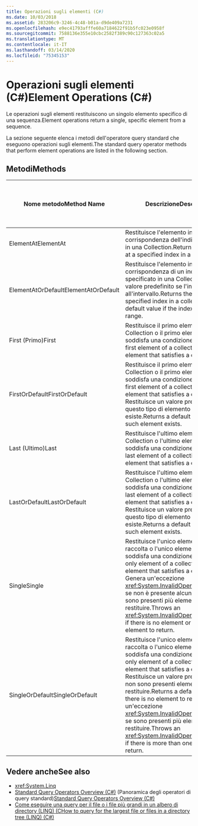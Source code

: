 ```yaml
---
title: Operazioni sugli elementi (C#)
ms.date: 10/03/2018
ms.assetid: 283206c9-3246-4c48-b01a-d9de409a7231
ms.openlocfilehash: e9ec41793afffe60a7184622f91b5fc023e0958f
ms.sourcegitcommit: 7588136e355e10cbc2582f389c90c127363c02a5
ms.translationtype: MT
ms.contentlocale: it-IT
ms.lasthandoff: 03/14/2020
ms.locfileid: "75345153"
---
```

# <a name="element-operations-c"></a><span data-ttu-id="f2b16-102">Operazioni sugli elementi (C#)</span><span class="sxs-lookup"><span data-stu-id="f2b16-102">Element Operations (C#)</span></span>

<span data-ttu-id="f2b16-103">Le operazioni sugli elementi restituiscono un singolo elemento specifico di una sequenza.</span><span class="sxs-lookup"><span data-stu-id="f2b16-103">Element operations return a single, specific element from a sequence.</span></span>  
  
 <span data-ttu-id="f2b16-104">La sezione seguente elenca i metodi dell'operatore query standard che eseguono operazioni sugli elementi.</span><span class="sxs-lookup"><span data-stu-id="f2b16-104">The standard query operator methods that perform element operations are listed in the following section.</span></span>  
  
## <a name="methods"></a><span data-ttu-id="f2b16-105">Metodi</span><span class="sxs-lookup"><span data-stu-id="f2b16-105">Methods</span></span>  
  
|<span data-ttu-id="f2b16-106">Nome metodo</span><span class="sxs-lookup"><span data-stu-id="f2b16-106">Method Name</span></span>|<span data-ttu-id="f2b16-107">Descrizione</span><span class="sxs-lookup"><span data-stu-id="f2b16-107">Description</span></span>|<span data-ttu-id="f2b16-108">Sintassi di espressione della query C#</span><span class="sxs-lookup"><span data-stu-id="f2b16-108">C# Query Expression Syntax</span></span>|<span data-ttu-id="f2b16-109">Altre informazioni</span><span class="sxs-lookup"><span data-stu-id="f2b16-109">More Information</span></span>|  
|-----------------|-----------------|---------------------------------|----------------------|  
|<span data-ttu-id="f2b16-110">ElementAt</span><span class="sxs-lookup"><span data-stu-id="f2b16-110">ElementAt</span></span>|<span data-ttu-id="f2b16-111">Restituisce l'elemento in corrispondenza dell'indice specificato in una Collection.</span><span class="sxs-lookup"><span data-stu-id="f2b16-111">Returns the element at a specified index in a collection.</span></span>|<span data-ttu-id="f2b16-112">Non applicabile.</span><span class="sxs-lookup"><span data-stu-id="f2b16-112">Not applicable.</span></span>|<xref:System.Linq.Enumerable.ElementAt%2A?displayProperty=nameWithType><br /><br /> <xref:System.Linq.Queryable.ElementAt%2A?displayProperty=nameWithType>|  
|<span data-ttu-id="f2b16-113">ElementAtOrDefault</span><span class="sxs-lookup"><span data-stu-id="f2b16-113">ElementAtOrDefault</span></span>|<span data-ttu-id="f2b16-114">Restituisce l'elemento in corrispondenza di un indice specificato in una Collection o un valore predefinito se l'indice è esterno all'intervallo.</span><span class="sxs-lookup"><span data-stu-id="f2b16-114">Returns the element at a specified index in a collection or a default value if the index is out of range.</span></span>|<span data-ttu-id="f2b16-115">Non applicabile.</span><span class="sxs-lookup"><span data-stu-id="f2b16-115">Not applicable.</span></span>|<xref:System.Linq.Enumerable.ElementAtOrDefault%2A?displayProperty=nameWithType><br /><br /> <xref:System.Linq.Queryable.ElementAtOrDefault%2A?displayProperty=nameWithType>|  
|<span data-ttu-id="f2b16-116">First (Primo)</span><span class="sxs-lookup"><span data-stu-id="f2b16-116">First</span></span>|<span data-ttu-id="f2b16-117">Restituisce il primo elemento di una Collection o il primo elemento che soddisfa una condizione.</span><span class="sxs-lookup"><span data-stu-id="f2b16-117">Returns the first element of a collection, or the first element that satisfies a condition.</span></span>|<span data-ttu-id="f2b16-118">Non applicabile.</span><span class="sxs-lookup"><span data-stu-id="f2b16-118">Not applicable.</span></span>|<xref:System.Linq.Enumerable.First%2A?displayProperty=nameWithType><br /><br /> <xref:System.Linq.Queryable.First%2A?displayProperty=nameWithType>|  
|<span data-ttu-id="f2b16-119">FirstOrDefault</span><span class="sxs-lookup"><span data-stu-id="f2b16-119">FirstOrDefault</span></span>|<span data-ttu-id="f2b16-120">Restituisce il primo elemento di una Collection o il primo elemento che soddisfa una condizione.</span><span class="sxs-lookup"><span data-stu-id="f2b16-120">Returns the first element of a collection, or the first element that satisfies a condition.</span></span> <span data-ttu-id="f2b16-121">Restituisce un valore predefinito se questo tipo di elemento non esiste.</span><span class="sxs-lookup"><span data-stu-id="f2b16-121">Returns a default value if no such element exists.</span></span>|<span data-ttu-id="f2b16-122">Non applicabile.</span><span class="sxs-lookup"><span data-stu-id="f2b16-122">Not applicable.</span></span>|<xref:System.Linq.Enumerable.FirstOrDefault%2A?displayProperty=nameWithType><br /><br /> <xref:System.Linq.Queryable.FirstOrDefault%2A?displayProperty=nameWithType><br /><br /> <xref:System.Linq.Queryable.FirstOrDefault%60%601%28System.Linq.IQueryable%7B%60%600%7D%29?displayProperty=nameWithType>|  
|<span data-ttu-id="f2b16-123">Last (Ultimo)</span><span class="sxs-lookup"><span data-stu-id="f2b16-123">Last</span></span>|<span data-ttu-id="f2b16-124">Restituisce l'ultimo elemento di una Collection o l'ultimo elemento che soddisfa una condizione.</span><span class="sxs-lookup"><span data-stu-id="f2b16-124">Returns the last element of a collection, or the last element that satisfies a condition.</span></span>|<span data-ttu-id="f2b16-125">Non applicabile.</span><span class="sxs-lookup"><span data-stu-id="f2b16-125">Not applicable.</span></span>|<xref:System.Linq.Enumerable.Last%2A?displayProperty=nameWithType><br /><br /> <xref:System.Linq.Queryable.Last%2A?displayProperty=nameWithType>|  
|<span data-ttu-id="f2b16-126">LastOrDefault</span><span class="sxs-lookup"><span data-stu-id="f2b16-126">LastOrDefault</span></span>|<span data-ttu-id="f2b16-127">Restituisce l'ultimo elemento di una Collection o l'ultimo elemento che soddisfa una condizione.</span><span class="sxs-lookup"><span data-stu-id="f2b16-127">Returns the last element of a collection, or the last element that satisfies a condition.</span></span> <span data-ttu-id="f2b16-128">Restituisce un valore predefinito se questo tipo di elemento non esiste.</span><span class="sxs-lookup"><span data-stu-id="f2b16-128">Returns a default value if no such element exists.</span></span>|<span data-ttu-id="f2b16-129">Non applicabile.</span><span class="sxs-lookup"><span data-stu-id="f2b16-129">Not applicable.</span></span>|<xref:System.Linq.Enumerable.LastOrDefault%2A?displayProperty=nameWithType><br /><br /> <xref:System.Linq.Queryable.LastOrDefault%2A?displayProperty=nameWithType>|  
|<span data-ttu-id="f2b16-130">Single</span><span class="sxs-lookup"><span data-stu-id="f2b16-130">Single</span></span>|<span data-ttu-id="f2b16-131">Restituisce l'unico elemento di una raccolta o l'unico elemento che soddisfa una condizione.</span><span class="sxs-lookup"><span data-stu-id="f2b16-131">Returns the only element of a collection or the only element that satisfies a condition.</span></span> <span data-ttu-id="f2b16-132">Genera un'eccezione <xref:System.InvalidOperationException> se non è presente alcun elemento o sono presenti più elementi da restituire.</span><span class="sxs-lookup"><span data-stu-id="f2b16-132">Throws an <xref:System.InvalidOperationException> if there is no element or more than one element to return.</span></span> |<span data-ttu-id="f2b16-133">Non applicabile.</span><span class="sxs-lookup"><span data-stu-id="f2b16-133">Not applicable.</span></span>|<xref:System.Linq.Enumerable.Single%2A?displayProperty=nameWithType><br /><br /> <xref:System.Linq.Queryable.Single%2A?displayProperty=nameWithType>|  
|<span data-ttu-id="f2b16-134">SingleOrDefault</span><span class="sxs-lookup"><span data-stu-id="f2b16-134">SingleOrDefault</span></span>|<span data-ttu-id="f2b16-135">Restituisce l'unico elemento di una raccolta o l'unico elemento che soddisfa una condizione.</span><span class="sxs-lookup"><span data-stu-id="f2b16-135">Returns the only element of a collection or the only element that satisfies a condition.</span></span> <span data-ttu-id="f2b16-136">Restituisce un valore predefinito se non sono presenti elementi da restituire.</span><span class="sxs-lookup"><span data-stu-id="f2b16-136">Returns a default value if there is no element to return.</span></span> <span data-ttu-id="f2b16-137">Genera un'eccezione <xref:System.InvalidOperationException> se sono presenti più elementi da restituire.</span><span class="sxs-lookup"><span data-stu-id="f2b16-137">Throws an <xref:System.InvalidOperationException> if there is more than one element to return.</span></span> |<span data-ttu-id="f2b16-138">Non applicabile.</span><span class="sxs-lookup"><span data-stu-id="f2b16-138">Not applicable.</span></span>|<xref:System.Linq.Enumerable.SingleOrDefault%2A?displayProperty=nameWithType><br /><br /> <xref:System.Linq.Queryable.SingleOrDefault%2A?displayProperty=nameWithType>|  
  
## <a name="see-also"></a><span data-ttu-id="f2b16-139">Vedere anche</span><span class="sxs-lookup"><span data-stu-id="f2b16-139">See also</span></span>

- <xref:System.Linq>
- <span data-ttu-id="f2b16-140">[Standard Query Operators Overview (C#)](./standard-query-operators-overview.md) (Panoramica degli operatori di query standard)</span><span class="sxs-lookup"><span data-stu-id="f2b16-140">[Standard Query Operators Overview (C#)](./standard-query-operators-overview.md)</span></span>
- [<span data-ttu-id="f2b16-141">Come eseguire una query per il file o i file più grandi in un albero di directory (LINQ) (C</span><span class="sxs-lookup"><span data-stu-id="f2b16-141">How to query for the largest file or files in a directory tree (LINQ) (C#)</span></span>](./how-to-query-for-the-largest-file-or-files-in-a-directory-tree-linq.md)
